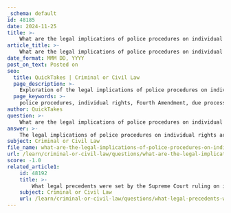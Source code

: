 ```yaml
---
_schema: default
id: 48185
date: 2024-11-25
title: >-
    What are the legal implications of police procedures on individual rights?
article_title: >-
    What are the legal implications of police procedures on individual rights?
date_format: MMM DD, YYYY
post_on_text: Posted on
seo:
  title: QuickTakes | Criminal or Civil Law
  page_description: >-
    Exploration of the legal implications of police procedures on individual rights, focusing on constitutional protections such as the Fourth and Fourteenth Amendments, and the impact of traffic stops, searches, use of force, and accountability measures in law enforcement.
  page_keywords: >-
    police procedures, individual rights, Fourth Amendment, due process, traffic stops, reasonable suspicion, racial profiling, search incident to arrest, Arizona v. Gant, exclusionary rule, excessive force, Graham v. Connor, accountability, ethical conduct, civil rights, policing reforms
author: QuickTakes
question: >-
    What are the legal implications of police procedures on individual rights?
answer: >-
    The legal implications of police procedures on individual rights are multifaceted and deeply rooted in constitutional law, particularly concerning the Fourth Amendment, which protects against unreasonable searches and seizures, and the due process rights guaranteed by the Fourteenth Amendment.\n\n1. **Traffic Stops and Individual Rights**: Traffic stops are one of the most common interactions between law enforcement and the public. The Supreme Court has ruled that police can conduct traffic stops if they have reasonable suspicion of a violation. However, the use of pretextual stops—where officers stop a vehicle for a minor infraction to investigate a more serious crime—has raised concerns about racial profiling and discrimination. Studies indicate that Black and Latine drivers are disproportionately affected by traffic stops, which can erode public trust in law enforcement and lead to claims of civil rights violations.\n\n2. **Search Incident to Arrest**: The legal framework surrounding searches incident to arrest has evolved through various Supreme Court rulings. For instance, in *Arizona v. Gant*, the Court ruled that police may only search a vehicle without a warrant if the arrestee is within reaching distance of the vehicle at the time of the search or if it is reasonable to believe that evidence related to the crime of arrest might be found in the vehicle. This ruling reinforces the need for law enforcement to adhere to constitutional protections during searches, thereby safeguarding individual rights.\n\n3. **Exclusionary Rule**: The exclusionary rule, which prohibits the use of evidence obtained through unconstitutional searches and seizures, has been extended to state actions through a series of Supreme Court decisions. This means that if law enforcement violates an individual's rights during a stop or search, any evidence obtained as a result may be inadmissible in court, thereby protecting defendants from unlawful police conduct.\n\n4. **Use of Force**: The standard for evaluating claims of excessive force by law enforcement is based on the "objective reasonableness" standard established in *Graham v. Connor*. This standard requires that the use of force be assessed from the perspective of a reasonable officer on the scene, rather than through the lens of hindsight. This ruling emphasizes the importance of context in evaluating police conduct and its implications for individual rights.\n\n5. **Accountability and Ethical Conduct**: The significance of police ethics and accountability cannot be overstated. A lack of ethical conduct can lead to misconduct, such as discriminatory practices or excessive use of force, which not only violate individual rights but also undermine public confidence in law enforcement. Mechanisms for accountability, such as civilian review boards and internal investigations, are essential for maintaining the integrity of policing and protecting citizens' rights.\n\n6. **Future Legal Implications**: As societal attitudes toward policing evolve, there may be further legal implications regarding police procedures and individual rights. Ongoing discussions about reforming traffic stop policies, limiting low-level stops, and enhancing accountability measures are likely to shape the future landscape of law enforcement and civil rights.\n\nIn summary, police procedures have significant legal implications for individual rights, particularly concerning the Fourth and Fourteenth Amendments. The balance between effective law enforcement and the protection of civil liberties remains a critical area of legal and societal discourse.
subject: Criminal or Civil Law
file_name: what-are-the-legal-implications-of-police-procedures-on-individual-rights.md
url: /learn/criminal-or-civil-law/questions/what-are-the-legal-implications-of-police-procedures-on-individual-rights
score: -1.0
related_article1:
    id: 48192
    title: >-
        What legal precedents were set by the Supreme Court ruling on infanticide?
    subject: Criminal or Civil Law
    url: /learn/criminal-or-civil-law/questions/what-legal-precedents-were-set-by-the-supreme-court-ruling-on-infanticide
---
```


&nbsp;